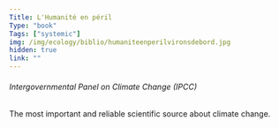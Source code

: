 ```yaml
---
Title: L'Humanité en péril
Type: "book"
Tags: ["systemic"]
img: /img/ecology/biblio/humaniteenperilvironsdebord.jpg
hidden: true
link: ""
---
```


###### Intergovernmental Panel on Climate Change (IPCC)

The most important and reliable scientific source about climate change.